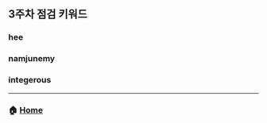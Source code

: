 ## 3주차 점검 키워드 

### hee


### namjunemy


### integerous


---
### :house: [Home](https://github.com/team-zunior/orm-jpa-basic)

